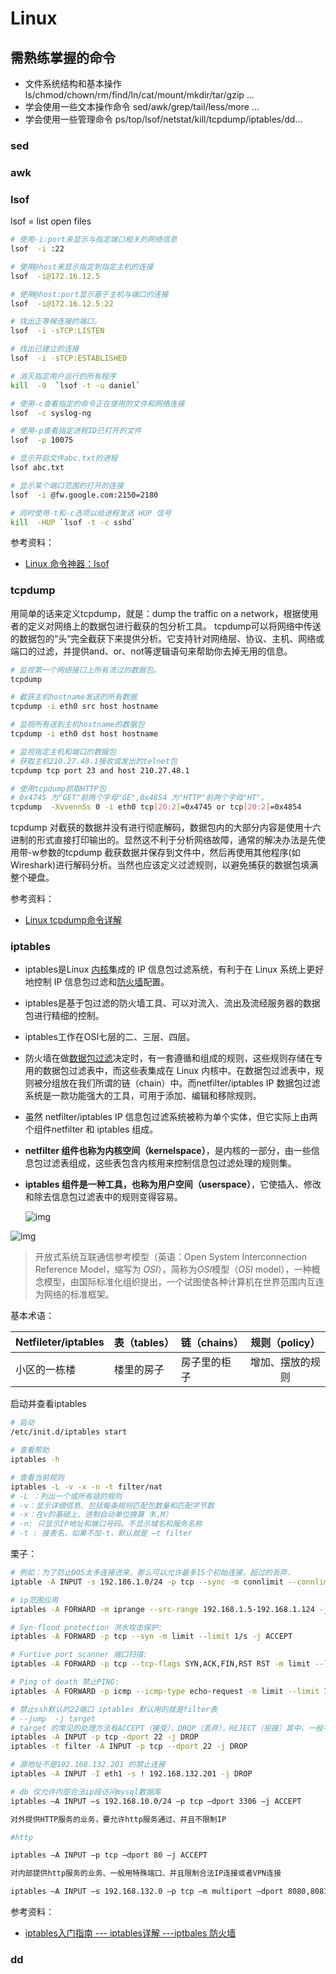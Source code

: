 # Linux



## 需熟练掌握的命令

- 文件系统结构和基本操作 ls/chmod/chown/rm/find/ln/cat/mount/mkdir/tar/gzip …
- 学会使用一些文本操作命令 sed/awk/grep/tail/less/more …
- 学会使用一些管理命令 ps/top/lsof/netstat/kill/tcpdump/iptables/dd…



### sed



### awk



### lsof

lsof = list open files

```bash
# 使用-i:port来显示与指定端口相关的网络信息
lsof  -i :22

# 使用@host来显示指定到指定主机的连接
lsof  -i@172.16.12.5

# 使用@host:port显示基于主机与端口的连接
lsof  -i@172.16.12.5:22

# 找出正等候连接的端口。
lsof  -i -sTCP:LISTEN

# 找出已建立的连接
lsof  -i -sTCP:ESTABLISHED

# 消灭指定用户运行的所有程序
kill  -9  `lsof -t -u daniel`

# 使用-c查看指定的命令正在使用的文件和网络连接
lsof  -c syslog-ng

# 使用-p查看指定进程ID已打开的文件
lsof  -p 10075

# 显示开启文件abc.txt的进程
lsof abc.txt 

# 显示某个端口范围的打开的连接
lsof  -i @fw.google.com:2150=2180

# 同时使用-t和-c选项以给进程发送 HUP 信号
kill  -HUP `lsof -t -c sshd`
```

参考资料：

- [Linux 命令神器：lsof](https://www.jianshu.com/p/a3aa6b01b2e1)



### tcpdump

用简单的话来定义tcpdump，就是：dump the traffic on a network，根据使用者的定义对网络上的数据包进行截获的包分析工具。 tcpdump可以将网络中传送的数据包的“头”完全截获下来提供分析。它支持针对网络层、协议、主机、网络或端口的过滤，并提供and、or、not等逻辑语句来帮助你去掉无用的信息。

```bash
# 监视第一个网络接口上所有流过的数据包。
tcpdump

# 截获主机hostname发送的所有数据
tcpdump -i eth0 src host hostname

# 监视所有送到主机hostname的数据包
tcpdump -i eth0 dst host hostname

# 监视指定主机和端口的数据包
# 获取主机210.27.48.1接收或发出的telnet包
tcpdump tcp port 23 and host 210.27.48.1

# 使用tcpdump抓取HTTP包
# 0x4745 为"GET"前两个字母"GE",0x4854 为"HTTP"前两个字母"HT"。
tcpdump  -XvvennSs 0 -i eth0 tcp[20:2]=0x4745 or tcp[20:2]=0x4854

```

tcpdump 对截获的数据并没有进行彻底解码，数据包内的大部分内容是使用十六进制的形式直接打印输出的。显然这不利于分析网络故障，通常的解决办法是先使用带-w参数的tcpdump 截获数据并保存到文件中，然后再使用其他程序(如Wireshark)进行解码分析。当然也应该定义过滤规则，以避免捕获的数据包填满整个硬盘。



参考资料：

- [Linux tcpdump命令详解](https://www.cnblogs.com/ggjucheng/archive/2012/01/14/2322659.html)



### iptables

- iptables是Linux [内核](https://baike.baidu.com/item/内核/108410)集成的 IP 信息包过滤系统，有利于在 Linux 系统上更好地控制 IP 信息包过滤和[防火墙](https://baike.baidu.com/item/防火墙/52767)配置。

- iptables是基于包过滤的防火墙工具、可以对流入、流出及流经服务器的数据包进行精细的控制。

- iptables工作在OSI七层的二、三层、四层。

- 防火墙在做[数据包过滤](https://baike.baidu.com/item/数据包过滤/7747768)决定时，有一套遵循和组成的规则，这些规则存储在专用的数据包过滤表中，而这些表集成在 Linux 内核中。在数据包过滤表中，规则被分组放在我们所谓的链（chain）中。而netfilter/iptables IP 数据包过滤系统是一款功能强大的工具，可用于添加、编辑和移除规则。

- 虽然 netfilter/iptables IP 信息包过滤系统被称为单个实体，但它实际上由两个组件netfilter 和 iptables 组成。

- **netfilter 组件也称为内核空间（kernelspace）**，是内核的一部分，由一些信息包过滤表组成，这些表包含内核用来控制信息包过滤处理的规则集。

- **iptables 组件是一种工具，也称为用户空间（userspace）**，它使插入、修改和除去信息包过滤表中的规则变得容易。

  ![img](../images/iptables-input-output.png)



![img](../images/iptables-workflow.png)



> 开放式系统互联通信参考模型（英语：Open System Interconnection Reference Model，缩写为 *OSI*），简称为*OSI*模型（*OSI* model），一种概念模型，由国际标准化组织提出，一个试图使各种计算机在世界范围内互连为网络的标准框架。

基本术语：

| Netfileter/iptables | 表（tables） | 链（chains） |  规则（policy）  |
| ------------------- | ------------ | ------------ | :--------------: |
| 小区的一栋楼        | 楼里的房子   | 房子里的柜子 | 增加、摆放的规则 |



启动并查看iptables

```bash
# 启动
/etc/init.d/iptables start

# 查看帮助
iptables -h

# 查看当前规则
iptables -L -v -x -n -t filter/nat
# -L ：列出一个或所有链的规则
# -v：显示详细信息、包括每条规则匹配包数量和匹配字节数
# -x：在v的基础上、进制自动单位换算（K,M）
# -n: 只显示IP地址和端口号码。不显示域名和服务名称
# -t : 接表名、如果不加-t，默认就是 –t filter
```

栗子：

```bash
# 例如：为了防止DOS太多连接进来，那么可以允许最多15个初始连接，超过的丢弃.
iptable -A INPUT -s 192.186.1.0/24 -p tcp --sync -m connlimit --connlimit-above 15 -j DROP

# ip范围应用
iptables -A FORWARD -m iprange --src-range 192.168.1.5-192.168.1.124 -j ACCEPT

# Syn-flood protection 洪水攻击保护:
iptables -A FORWARD -p tcp --syn -m limit --limit 1/s -j ACCEPT

# Furtive port scanner 端口扫描:
iptables -A FORWARD -p tcp --tcp-flags SYN,ACK,FIN,RST RST -m limit --limit 1/s -j ACCEPT

# Ping of death 禁止PING:
iptables -A FORWARD -p icmp --icmp-type echo-request -m limit --limit 1/s -j ACCEPT

# 禁止ssh默认的22端口 iptables 默认用的就是filter表 
# --jump  -j target 
# target 的常见的处理方法有ACCEPT（接受），DROP（丢弃），REJECT（拒接）其中、一般不使用REJECT行为、REJECT会带来安全隐患
iptables -A INPUT -p tcp -dport 22 -j DROP
iptables -t filter -A INPUT -p tcp --dport 22 -j DROP

# 源地址不是192.168.132.201 的禁止连接
iptables -A INPUT -I eth1 -s ! 192.168.132.201 -j DROP

# db 仅允许内部合法ip段访问mysql数据库
iptables –A INPUT –s 192.168.10.0/24 –p tcp –dport 3306 –j ACCEPT

对外提供HTTP服务的业务，要允许http服务通过、并且不限制IP

#http

iptables –A INPUT –p tcp –dport 80 –j ACCEPT

对内部提供http服务的业务、一般用特殊端口、并且限制合法IP连接或者VPN连接

iptables –A INPUT –s 192.168.132.0 –p tcp –m multiport –dport 8080,8081,8082,8888 –j ACCEPT
```





参考资料：

- [iptables入门指南 --- iptables详解 ---iptbales 防火墙](https://www.cnblogs.com/liang2580/articles/8400140.html)



### dd



